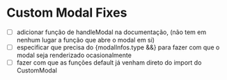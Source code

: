 # Custom Modal Fixes

- [ ] adicionar função de handleModal na documentação, (não tem em nenhum lugar a função que abre o modal em si)
- [ ] especificar que precisa do {modalInfos.type &&} para fazer com que o modal seja renderizado ocasionalmente
- [ ] fazer com que as funções default já venham direto do import do CustomModal